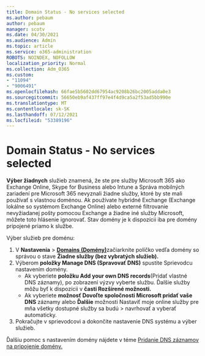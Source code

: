 ```yaml
---
title: Domain Status - No services selected
ms.author: pebaum
author: pebaum
manager: scotv
ms.date: 04/30/2021
ms.audience: Admin
ms.topic: article
ms.service: o365-administration
ROBOTS: NOINDEX, NOFOLLOW
localization_priority: Normal
ms.collection: Adm_O365
ms.custom:
- "11094"
- "9006491"
ms.openlocfilehash: 66fae5b5602dd67954ac9208b26bc2005adda0e3
ms.sourcegitcommit: 56650eb9af437ff97e4f4d9ca5a2f53ad5bb990e
ms.translationtype: MT
ms.contentlocale: sk-SK
ms.lasthandoff: 07/12/2021
ms.locfileid: "53389196"
---
```

# <a name="domain-status---no-services-selected"></a>Domain Status - No services selected

**Výber žiadnych** služieb znamená, že ste pre služby Microsoft 365 ako Exchange Online, Skype for Business alebo Intune a Správa mobilných zariadení pre Microsoft 365 nevyznali žiadne služby, ktoré by ste mali používať s vlastnou doménou. Ak používate hybridné Exchange (Exchange lokálne so systémom Exchange Online) alebo externé filtrovanie nevyžiadanej pošty pomocou Exchange a žiadne iné služby Microsoft, môžete toto hlásenie ignorovať. Stav domény je k dispozícii iba pre domény pripojené priamo k službe.

Výber služieb pre doménu:

1. V **Nastavenia**  >  [**Domains (Domény)**](https://admin.microsoft.com/Adminportal/Home)začiarknite políčko vedľa domény so správou o stave **Žiadne služby (bez vybratých služieb).**
1. Výberom **položky Manage DNS (Spravovať DNS)** spustite Sprievodcu nastavením domény.
    - Ak vyberiete **položku Add your own DNS records**(Pridať vlastné DNS záznamy), po zobrazení výzvy vyberte službu. Ďalšie služby môžu byť k dispozícii v **časti Rozšírené možnosti.**
    - Ak vyberiete **možnosť Dovoľte spoločnosti Microsoft pridať vaše DNS** záznamy alebo **Ďalšie** možnosti Nastaviť moje online služby pre mňa všetky dostupné služby sa budú  >   navrhovať a vyberať automaticky.
1. Pokračujte v sprievodcovi a dokončite nastavenie DNS systému a výber služieb.
 
Ďalšiu pomoc s nastavením domény nájdete v téme [Pridanie DNS záznamov na pripojenie domény.](/microsoft-365/admin/get-help-with-domains/create-dns-records-at-any-dns-hosting-provider)

